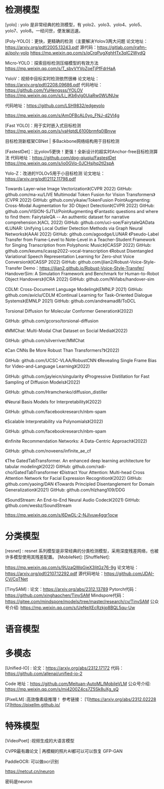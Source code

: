 # 检测模型
[yolo] : yolo 是非常经典的检测模型，有 yolo2、yolo3、yolo4、yolo5、yolo7、yolo8。一经问世，便发展迅速。


[Poly-YOLO]：更快，更精确的检测（主要解决Yolov3两大问题
论文地址：https://arxiv.org/pdf/2005.13243.pdf
源代码：https://gitlab.com/irafm-ai/poly-yolo
https://mp.weixin.qq.com/s/qCrqPugXghHTx3qlC2WydQ

Micro-YOLO：探索目标检测压缩模型的有效方法
https://mp.weixin.qq.com/s/T_sbvVYVoZoeTjPfFdrHaA



YoloV：视频中目标实时检测依然很棒
论文地址： https://arxiv.org/pdf/2208.09686.pdf
代码地址： https://github.com/YuHengsss/YOLOV
https://mp.weixin.qq.com/s/Li_jKb6ylg0UiaRw0WUNUw



[EdgeYOLO]:一种基于最先进的YOLO框架的高效、低复杂度和无锚的目标检测器，该检测器可以在边缘计算平台上实时实现。
代码地址：https://github.com/LSH9832/edgeyolo

[改进的YOLO]:
源代码：https://arxiv.org/pdf/2112.08782.pdf
https://mp.weixin.qq.com/s/AmOFBcAL0yo_FNJ-d2Vl4g


[Fast YOLO]：用于实时嵌入式目标检测
https://mp.weixin.qq.com/s/vaHqtdL6100brmfq0IBnyw

目标检测新框架CBNet | 多Backbone网络结构用于目标检测


[FastestDet]：比yolov5更快！更强！全新设计的超实时Anchor-free目标检测算法
代码地址：https://github.com/dog-qiuqiu/FastestDet
https://mp.weixin.qq.com/s/io0GVq-0JCHsjhq2tI2spA

Yolo-Z：改进的YOLOv5用于小目标检测
论文地址：https://arxiv.org/pdf/2112.11798.pdf









Towards Layer-wise Image Vectorization》(CVPR 2022) 
GitHub: github.com/ma-xu/LIVE
Multimodal Token Fusion for Vision Transformers》(CVPR 2022) 
GitHub: github.com/yikaiw/TokenFusion
PointAugmenting: Cross-Modal Augmentation for 3D Object  Detection》(CVPR 2022) 
GitHub: github.com/VISION-SJTU/PointAugmenting
《Fantastic questions and where to find them: FairytaleQA -- An authentic dataset for narrative comprehension.》(ACL 2022) 
GitHub: github.com/uci-soe/FairytaleQAData
《LUNAR: Unifying Local Outlier Detection Methods via Graph Neural Networks》(AAAI 2022) 
GitHub: github.com/agoodge/LUNAR
《Pseudo-Label Transfer from Frame-Level to Note-Level in a Teacher-Student Framework for Singing Transcription from Polyphonic Music》(ICASSP 2022) 
GitHub: github.com/keums/icassp2022-vocal-transcription
《Robust Disentangled Variational Speech Representation Learning for Zero-shot Voice Conversion》(ICASSP 2022) 
GitHub: github.com/jlian2/Robust-Voice-Style-Transfer
Demo：https://jlian2.github.io/Robust-Voice-Style-Transfer/
HandoverSim: A Simulation Framework and Benchmark for Human-to-Robot Object Handovers》(ICRA 2022) 
GitHub: github.com/NVlabs/handover-sim

CDLM: Cross-Document Language Modeling》(EMNLP 2021) 
GitHub: github.com/aviclu/CDLM
《Continual Learning for Task-Oriented Dialogue Systems》(EMNLP 2021) 
GitHub: github.com/andreamad8/ToDCL

Torsional Diffusion for Molecular Conformer Generation》(2022) 

GitHub: github.com/gcorso/torsional-diffusion

《MMChat: Multi-Modal Chat Dataset on Social Media》(2022) 

GitHub: github.com/silverriver/MMChat

《Can CNNs Be More Robust Than Transformers?》(2022) 

GitHub: github.com/UCSC-VLAA/RobustCNN
《Revealing Single Frame Bias for Video-and-Language Learning》(2022) 

GitHub: github.com/jayleicn/singularity
《Progressive Distillation for Fast Sampling of Diffusion Models》(2022) 

GitHub: github.com/Hramchenko/diffusion_distiller

《Neural Basis Models for Interpretability》(2022) 

GitHub: github.com/facebookresearch/nbm-spam


《Scalable Interpretability via Polynomials》(2022) 

GitHub: github.com/facebookresearch/nbm-spam


《Infinite Recommendation Networks: A Data-Centric Approach》(2022) 

GitHub: github.com/noveens/infinite_ae_cf



《The GatedTabTransformer. An enhanced deep learning architecture for tabular modeling》(2022) 
GitHub: github.com/radi-cho/GatedTabTransformer
《Distract Your Attention: Multi-head Cross Attention Network for Facial Expression Recognition》(2022) 
GitHub: github.com/yaoing/DAN
《Towards Principled Disentanglement for Domain Generalization》(2021)
GitHub: github.com/hlzhang109/DDG

《SoundStream: An End-to-End Neural Audio Codec》(2021) 
GitHub: github.com/wesbz/SoundStream

https://mp.weixin.qq.com/s/6DwDL-2-NJIvuw4ggr1ocw







# 分类模型
[resnet] : resnet 系列模型是非常经典的分类检测模型，采用深度残差网络，也被许多模型使用其残差配置。
[MobileNet]:
[ShuffleNet]:



[ResNet超强变体]: ResNet超强变体
https://mp.weixin.qq.com/s/9UzaQWqGjeX3IjtGz76-9g
论文地址：https://arxiv.org/pdf/2107.12292.pdf
源代码地址：https://github.com/JDAI-CV/CoTNet




[TinySAM] : 
论文：https://arxiv.org/abs/2312.13789
Pytorch代码：https://github.com/xinghaochen/TinySAM
Mindspore代码：https://gitee.com/mindspore/models/tree/master/research/cv/TinySAM
公众号介绍: https://mp.weixin.qq.com/s/UeNeXEcRzkjp8BQL5qu-Uw






# 语音模型


# 多模态
[Unified-IO] :
论文：https://arxiv.org/abs/2312.17172
代码：https://github.com/allenai/unified-io-2



[MobileVLM]:
论文：https://arxiv.org/pdf/2312.16886
Code 地址：https://github.com/Meituan-AutoML/MobileVLM
公众号介绍: https://mp.weixin.qq.com/s/mi4200Z4cs7Z5Sk8uXg_sQ


[PixelLM] :高效像素级推理！
参考链接：
[1]https://arxiv.org/abs/2312.02228
[2]https://pixellm.github.io/








# 特殊模型

[VideoPoet] :视频生成的大语言模型



CVPR最有趣论文 | 再模糊的照片AI都可以可以恢复
GFP-GAN

PaddleOCR: 可以做ocr识别












https://netcut.cn/neuron

密码是neuron


